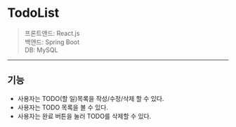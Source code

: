 # TodoList

> 프론트앤드: React.js </br>
> 백앤드: Spring Boot </br>
> DB: MySQL </br>

---

## 기능

- 사용자는 TODO(할 일)목록을 작성/수정/삭제 할 수 있다.
- 사용자는 TODO 목록을 볼 수 있다.
- 사용자는 완료 버튼을 눌러 TODO를 삭제할 수 있다.
